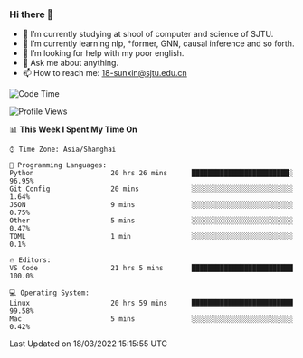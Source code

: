 ### Hi there 👋

<!--
**sunxin000/sunxin000** is a ✨ _special_ ✨ repository because its `README.md` (this file) appears on your GitHub profile.

Here are some ideas to get you started:

- 🔭 I’m currently working on ...
- 🌱 I’m currently learning ...
- 👯 I’m looking to collaborate on ...
- 🤔 I’m looking for help with ...
- 💬 Ask me about ...
- 📫 How to reach me: ...
- 😄 Pronouns: ...
- ⚡ Fun fact: ...
-->
- 🏫 I’m currently studying at shool of computer and science of SJTU.
- 🌱 I’m currently learning nlp, \*former, GNN, causal inference and so forth.
- 🤔 I’m looking for help with my poor english.
- 💬 Ask me about anything.
- 📫 How to reach me: 18-sunxin@sjtu.edu.cn
<!--START_SECTION:waka-->
![Code Time](http://img.shields.io/badge/Code%20Time-122%20hrs%2053%20mins-blue)

![Profile Views](http://img.shields.io/badge/Profile%20Views-1-blue)

📊 **This Week I Spent My Time On** 

```text
⌚︎ Time Zone: Asia/Shanghai

💬 Programming Languages: 
Python                   20 hrs 26 mins      ████████████████████████░   96.95% 
Git Config               20 mins             ░░░░░░░░░░░░░░░░░░░░░░░░░   1.64% 
JSON                     9 mins              ░░░░░░░░░░░░░░░░░░░░░░░░░   0.75% 
Other                    5 mins              ░░░░░░░░░░░░░░░░░░░░░░░░░   0.47% 
TOML                     1 min               ░░░░░░░░░░░░░░░░░░░░░░░░░   0.1%

🔥 Editors: 
VS Code                  21 hrs 5 mins       █████████████████████████   100.0%

💻 Operating System: 
Linux                    20 hrs 59 mins      █████████████████████████   99.58% 
Mac                      5 mins              ░░░░░░░░░░░░░░░░░░░░░░░░░   0.42%

```


 Last Updated on 18/03/2022 15:15:55 UTC
<!--END_SECTION:waka-->
